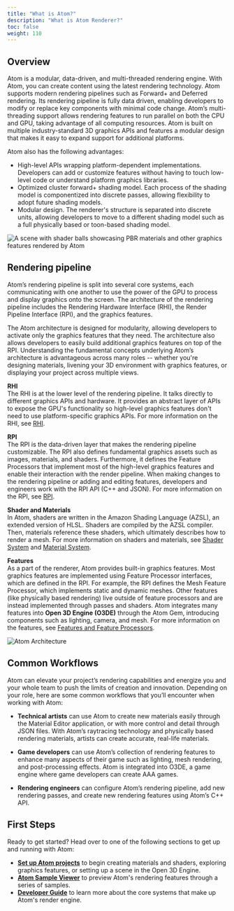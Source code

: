 ```yaml
---
title: "What is Atom?"
description: "What is Atom Renderer?"
toc: false
weight: 110
---
```


## Overview
Atom is a modular, data-driven, and multi-threaded rendering engine. With Atom, you can create content using the latest rendering technology. Atom supports modern rendering pipelines such as Forward+ and Deferred rendering. Its rendering pipeline is fully data driven, enabling developers to modify or replace key components with minimal code change. Atom’s multi-threading support allows rendering features to run parallel on both the CPU and GPU, taking advantage of all computing resources. Atom is built on multiple industry-standard 3D graphics APIs and features a modular design that makes it easy to expand support for additional platforms. 

Atom also has the following advantages: 
* High-level APIs wrapping platform-dependent implementations. Developers can add or customize features without having to touch low-level code or understand platform graphics libraries.
* Optimized cluster forward+ shading model. Each process of the shading model is componentized into discrete passes, allowing flexibility to adopt future shading models.
* Modular design. The renderer's structure is separated into discrete units, allowing developers to move to a different shading model such as a full physically based or toon-based shading model. 

![A scene with shader balls showcasing PBR materials and other graphics features rendered by Atom](/images/atom-guide/intro-to-atom.jpg)

## Rendering pipeline

Atom’s rendering pipeline is split into several core systems, each communicating with one another to use the power of the GPU to process and display graphics onto the screen. The architecture of the rendering pipeline includes the Rendering Hardware Interface (RHI), the Render Pipeline Interface (RPI), and the graphics features.

The Atom architecture is designed for modularity, allowing developers to activate only the graphics features that they need. The architecture also allows developers to easily build additional graphics features on top of the RPI. Understanding the fundamental concepts underlying Atom’s architecture is advantageous across many roles -- whether you're designing materials, livening your 3D environment with graphics features, or displaying your project across multiple views.

**RHI**  
The RHI is at the lower level of the rendering pipeline. It talks directly to different graphics APIs and hardware. It provides an abstract layer of APIs to expose the GPU's functionality so high-level graphics features don't need to use platform-specific graphics APIs. For more information on the RHI, see [RHI](dev-guide/rhi).

**RPI**  
The RPI is the data-driven layer that makes the rendering pipeline customizable. The RPI also defines fundamental graphics assets such as images, materials, and shaders. Furthermore, it defines the Feature Processors that implement most of the high-level graphics features and enable their interaction with the render pipeline. When making changes to the rendering pipeline or adding and editing features, developers and engineers work with the RPI API (C++ and JSON). For more information on the RPI, see [RPI](dev-guide/rpi).

**Shader and Materials**  
In Atom, shaders are written in the Amazon Shading Language (AZSL), an extended version of HLSL. Shaders are compiled by the AZSL compiler. Then, materials reference these shaders, which ultimately describes how to render a mesh. For more information on shaders and materials, see [Shader System](dev-guide/shaders) and [Material System](dev-guide/materials).

**Features**  
As a part of the renderer, Atom provides built-in graphics features. Most graphics features are implemented using Feature Processor interfaces, which are defined in the RPI. For example, the RPI defines the Mesh Feature Processor, which implements static and dynamic meshes. Other features (like physically based rendering) live outside of feature processors and are instead implemented through passes and shaders. Atom integrates many features into **Open 3D Engine (O3DE)** through the Atom Gem, introducing components such as lighting, camera, and mesh. For more information on the features, see [Features and Feature Processors](features).

![Atom Architecture](/images/atom-guide/what-is-atom/atom-architecture.png)

## Common Workflows
Atom can elevate your project’s rendering capabilities and energize you and your whole team to push the limits of creation and innovation. Depending on your role, here are some common workflows that you’ll encounter when working with Atom:

* **Technical artists** can use Atom to create new materials easily through the Material Editor application, or with more control and detail through JSON files. With Atom’s raytracing technology and physically based rendering materials, artists can create accurate, real-life materials. 

* **Game developers** can use Atom’s collection of rendering features to enhance many aspects of their game such as lighting, mesh rendering, and post-processing effects. Atom is integrated into O3DE, a game engine where game developers can create AAA games. 

* **Rendering engineers** can configure Atom’s rendering pipeline, add new rendering passes, and create new rendering features using Atom’s C++ API. 


## First Steps  
Ready to get started? Head over to one of the following sections to get up and running with Atom:
- **[Set up Atom projects](setup-atom-projects/)** to begin creating materials and shaders, exploring graphics features, or setting up a scene in the Open 3D Engine.
- **[Atom Sample Viewer](atom-sample-viewer/)** to preview Atom's rendering features through a series of samples. 
- **[Developer Guide](dev-guide/)** to learn more about the core systems that make up Atom's render engine. 
